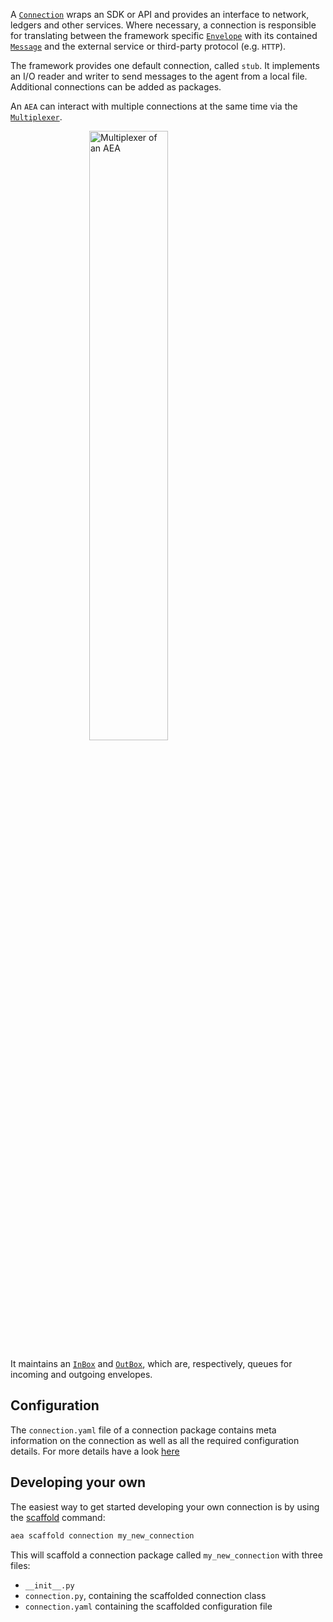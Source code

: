 A <a href="../api/connections/base#connection-objects">`Connection`</a> wraps an SDK or API and provides an interface to network, ledgers and other services. Where necessary, a connection is responsible for translating between the framework specific <a href="../api/mail/base#envelope-objects">`Envelope`</a>  with its contained <a href="../api/protocols/base#message-objects">`Message`</a> and the external service or third-party protocol (e.g. `HTTP`).

The framework provides one default connection, called `stub`. It implements an I/O reader and writer to send messages to the agent from a local file. Additional connections can be added as packages.

An `AEA` can interact with multiple connections at the same time via the <a href="../api/connections/base#connection-objects">`Multiplexer`</a>.

<img src="/assets/multiplexer.png" alt="Multiplexer of an AEA" class="center" style="display: block; margin-left: auto; margin-right: auto;width:50%;">

It maintains an <a href="../api/multiplexer#inbox-objects">`InBox`</a> and <a href="../api/multiplexer#outbox-objects">`OutBox`</a>, which are, respectively, queues for incoming and outgoing envelopes.

## Configuration

The `connection.yaml` file of a connection package contains meta information on the connection as well as all the required configuration details. For more details have a look <a href="../config">here</a>

## Developing your own

The easiest way to get started developing your own connection is by using the <a href="../scaffolding">scaffold</a> command:

``` bash
aea scaffold connection my_new_connection
```

This will scaffold a connection package called `my_new_connection` with three files:

* `__init__.py` 
* `connection.py`, containing the scaffolded connection class
* `connection.yaml` containing the scaffolded configuration file

<br />




